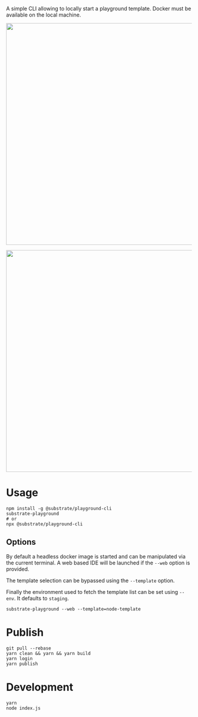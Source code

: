 A simple CLI allowing to locally start a playground template. Docker must be available on the local machine.

<p align="center">
  <img width="600" src="https://cdn.rawgit.com/paritytech/substrate-playground/develop/cli/assets/no-web.svg">
</p>

<p align="center">
  <img width="600" src="https://cdn.rawgit.com/paritytech/substrate-playground/develop/cli/assets/web.svg">
</p>

# Usage

```shell
npm install -g @substrate/playground-cli
substrate-playground
# or
npx @substrate/playground-cli
```

## Options

By default a headless docker image is started and can be manipulated via the current terminal.
A web based IDE will be launched if the `--web` option is provided.

The template selection can be bypassed using the `--template` option.

Finally the environment used to fetch the template list can be set using `--env`. It defaults to `staging`.

```shell
substrate-playground --web --template=node-template
```

# Publish

```shell
git pull --rebase
yarn clean && yarn && yarn build
yarn login
yarn publish
```

# Development

```shell
yarn
node index.js
```
